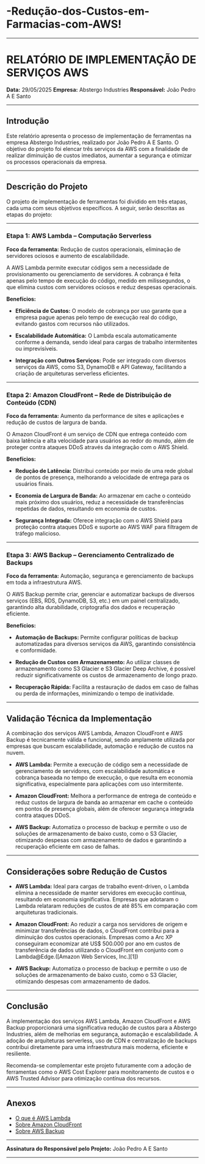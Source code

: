 # -Redução-dos-Custos-em-Farmacias-com-AWS! 

---

# RELATÓRIO DE IMPLEMENTAÇÃO DE SERVIÇOS AWS

**Data:** 29/05/2025
**Empresa:** Abstergo Industries
**Responsável:** João Pedro A E Santo

---

## Introdução

Este relatório apresenta o processo de implementação de ferramentas na empresa Abstergo Industries, realizado por João Pedro A E Santo. O objetivo do projeto foi elencar três serviços da AWS com a finalidade de realizar diminuição de custos imediatos, aumentar a segurança e otimizar os processos operacionais da empresa.

---

## Descrição do Projeto

O projeto de implementação de ferramentas foi dividido em três etapas, cada uma com seus objetivos específicos. A seguir, serão descritas as etapas do projeto:

---

### Etapa 1: **AWS Lambda – Computação Serverless**

**Foco da ferramenta:** Redução de custos operacionais, eliminação de servidores ociosos e aumento de escalabilidade.

A AWS Lambda permite executar códigos sem a necessidade de provisionamento ou gerenciamento de servidores. A cobrança é feita apenas pelo tempo de execução do código, medido em milissegundos, o que elimina custos com servidores ociosos e reduz despesas operacionais.

**Benefícios:**

* **Eficiência de Custos:** O modelo de cobrança por uso garante que a empresa pague apenas pelo tempo de execução real do código, evitando gastos com recursos não utilizados.

* **Escalabilidade Automática:** O Lambda escala automaticamente conforme a demanda, sendo ideal para cargas de trabalho intermitentes ou imprevisíveis.

* **Integração com Outros Serviços:** Pode ser integrado com diversos serviços da AWS, como S3, DynamoDB e API Gateway, facilitando a criação de arquiteturas serverless eficientes.

---

### Etapa 2: **Amazon CloudFront – Rede de Distribuição de Conteúdo (CDN)**

**Foco da ferramenta:** Aumento da performance de sites e aplicações e redução de custos de largura de banda.

O Amazon CloudFront é um serviço de CDN que entrega conteúdo com baixa latência e alta velocidade para usuários ao redor do mundo, além de proteger contra ataques DDoS através da integração com o AWS Shield.

**Benefícios:**

* **Redução de Latência:** Distribui conteúdo por meio de uma rede global de pontos de presença, melhorando a velocidade de entrega para os usuários finais.

* **Economia de Largura de Banda:** Ao armazenar em cache o conteúdo mais próximo dos usuários, reduz a necessidade de transferências repetidas de dados, resultando em economia de custos.

* **Segurança Integrada:** Oferece integração com o AWS Shield para proteção contra ataques DDoS e suporte ao AWS WAF para filtragem de tráfego malicioso.

---

### Etapa 3: **AWS Backup – Gerenciamento Centralizado de Backups**

**Foco da ferramenta:** Automação, segurança e gerenciamento de backups em toda a infraestrutura AWS.

O AWS Backup permite criar, gerenciar e automatizar backups de diversos serviços (EBS, RDS, DynamoDB, S3, etc.) em um painel centralizado, garantindo alta durabilidade, criptografia dos dados e recuperação eficiente.

**Benefícios:**

* **Automação de Backups:** Permite configurar políticas de backup automatizadas para diversos serviços da AWS, garantindo consistência e conformidade.

* **Redução de Custos com Armazenamento:** Ao utilizar classes de armazenamento como S3 Glacier e S3 Glacier Deep Archive, é possível reduzir significativamente os custos de armazenamento de longo prazo.

* **Recuperação Rápida:** Facilita a restauração de dados em caso de falhas ou perda de informações, minimizando o tempo de inatividade.

---

## Validação Técnica da Implementação

A combinação dos serviços AWS Lambda, Amazon CloudFront e AWS Backup é tecnicamente válida e funcional, sendo amplamente utilizada por empresas que buscam escalabilidade, automação e redução de custos na nuvem.

* **AWS Lambda:** Permite a execução de código sem a necessidade de gerenciamento de servidores, com escalabilidade automática e cobrança baseada no tempo de execução, o que resulta em economia significativa, especialmente para aplicações com uso intermitente.

* **Amazon CloudFront:** Melhora a performance de entrega de conteúdo e reduz custos de largura de banda ao armazenar em cache o conteúdo em pontos de presença globais, além de oferecer segurança integrada contra ataques DDoS.

* **AWS Backup:** Automatiza o processo de backup e permite o uso de soluções de armazenamento de baixo custo, como o S3 Glacier, otimizando despesas com armazenamento de dados e garantindo a recuperação eficiente em caso de falhas.

---

## Considerações sobre Redução de Custos

* **AWS Lambda:** Ideal para cargas de trabalho event-driven, o Lambda elimina a necessidade de manter servidores em execução contínua, resultando em economia significativa. Empresas que adotaram o Lambda relataram reduções de custos de até 85% em comparação com arquiteturas tradicionais.

* **Amazon CloudFront:** Ao reduzir a carga nos servidores de origem e minimizar transferências de dados, o CloudFront contribui para a diminuição dos custos operacionais. Empresas como a Arc XP conseguiram economizar até US\$ 500.000 por ano em custos de transferência de dados utilizando o CloudFront em conjunto com o Lambda\@Edge.([Amazon Web Services, Inc.][1])

* **AWS Backup:** Automatiza o processo de backup e permite o uso de soluções de armazenamento de baixo custo, como o S3 Glacier, otimizando despesas com armazenamento de dados.

---

## Conclusão

A implementação dos serviços AWS Lambda, Amazon CloudFront e AWS Backup proporcionará uma significativa redução de custos para a Abstergo Industries, além de melhorias em segurança, automação e escalabilidade. A adoção de arquiteturas serverless, uso de CDN e centralização de backups contribui diretamente para uma infraestrutura mais moderna, eficiente e resiliente.

Recomenda-se complementar este projeto futuramente com a adoção de ferramentas como o AWS Cost Explorer para monitoramento de custos e o AWS Trusted Advisor para otimização contínua dos recursos.

---

## Anexos

* [O que é AWS Lambda](https://aws.amazon.com/pt/lambda/)
* [Sobre Amazon CloudFront](https://aws.amazon.com/pt/cloudfront/)
* [Sobre AWS Backup](https://aws.amazon.com/pt/backup/)

---

**Assinatura do Responsável pelo Projeto:**
João Pedro A E Santo

---
